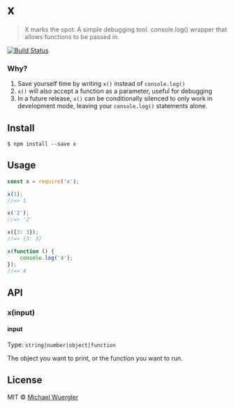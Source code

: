 # x 

> X marks the spot: A simple debugging tool. console.log() wrapper that allows functions to be passed in.

[![Build Status](https://travis-ci.org/radiovisual/x.svg?branch=master)](https://travis-ci.org/radiovisual/x)

### Why?

1. Save yourself time by writing `x()` instead of `console.log()`
2. `x()` will also accept a function as a parameter, useful for debugging 
3. In a future release, `x()` can be conditionally silenced to only work in development mode, leaving your `console.log()` statements alone.


## Install

```
$ npm install --save x
```


## Usage

```js
const x = require('x');

x(1);
//=> 1

x('2');
//=> '2'

x({3: 3});
//=> {3: 3}

x(function () {
	console.log('4');
});
//=> 4

```


## API

### x(input)

#### input

Type: `string|number|object|function`

The object you want to print, or the function you want to run.

## License

MIT © [Michael Wuergler](http://numetriclabs.com)
